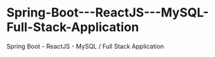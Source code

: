 # Spring-Boot---ReactJS---MySQL-Full-Stack-Application
Spring Boot - ReactJS - MySQL / Full Stack Application
